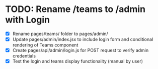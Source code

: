 # TODO: Rename /teams to /admin with Login

- [x] Rename pages/teams/ folder to pages/admin/
- [x] Update pages/admin/index.jsx to include login form and conditional rendering of Teams component
- [x] Create pages/api/admin/login.js for POST request to verify admin credentials
- [x] Test the login and teams display functionality (manual by user)
